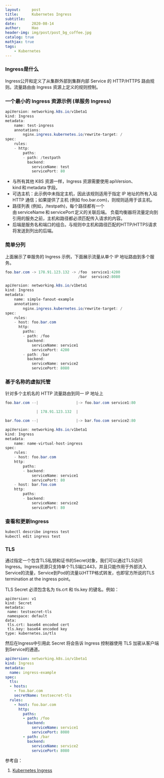 ```yaml
---
layout:     post
title:      Kubernetes Ingress
subtitle:   
date:       2020-08-14
author:     Hao
header-img: img/post/post_bg_coffee.jpg
catalog: true
mathjax: true
tags:
    - Kubernetes
---
```


### Ingress是什么

Ingress公开和定义了从集群外部到集群内部 Service 的 HTTP/HTTPS 路由规则。流量路由由 Ingress 资源上定义的规则控制。

### 一个最小的 Ingress 资源示例 (单服务 Ingress)

```java
apiVersion: networking.k8s.io/v1beta1 
kind: Ingress 
metadata: 
    name: test-ingress 
    annotations: 
        nginx.ingress.kubernetes.io/rewrite-target: / 
spec: 
    rules: 
    - http: 
        paths: 
        - path: /testpath 
          backend: 
            serviceName: test 
            servicePort: 80 
```

+ 与所有其他 K8S 资源一样，Ingress 资源需要使用 apiVersion、kind 和 metadata 字段。 
+ 可选主机：此示例中未指定主机，因此该规则适用于指定 IP 地址的所有入站 HTTP 通信；如果提供了主机 (例如 foo.bar.com)，则规则适用于该主机。 
+ 路径列表 (例如，/testpath)，每个路径都有一个由 serviceName 和 servicePort 定义的关联后端。 
负载均衡器将流量定向到引用的服务之前，主机和路径都必须匹配传入请求的内容。 
+ 后端是服务名和端口的组合。与规则中主机和路径匹配的HTTP/HTTPS请求将发送到列出的后端。


### 简单分列

上面展示了单服务的 Ingress 示例，下面展示流量从单个 IP 地址路由到多个服务。

```java
foo.bar.com -> 178.91.123.132 -> /foo  service1:4200 
                                 /bar  service2:8080 
```

```java
apiVersion: networking.k8s.io/v1beta1 
kind: Ingress
metadata: 
    name: simple-fanout-example 
    annotations: 
        nginx.ingress.kubernetes.io/rewrite-target: / 
spec: 
    rules: 
    - host: foo.bar.com 
      http: 
        paths: 
        - path: /foo 
          backend: 
            serviceName: service1 
            servicePort: 4200 
        - path: /bar 
          backend: 
            serviceName: service2 
            servicePort: 8080
```

### 基于名称的虚拟托管
针对多个主机名的 HTTP 流量路由到同一 IP 地址上

```java
foo.bar.com --|                 |-> foo.bar.com service1:80 

              | 178.91.123.132  | 

bar.foo.com --|                 |-> bar.foo.com service2:80
``` 

```java
apiVersion: networking.k8s.io/v1beta1 
kind: Ingress 
metadata: 
    name: name-virtual-host-ingress 
spec: 
    rules: 
    - host: foo.bar.com 
    http: 
        paths: 
        - backend: 
            serviceName: service1 
            servicePort: 80 
    - host: bar.foo.com 
    http: 
        paths: 
        - backend: 
            serviceName: service2 
            servicePort: 80 
```

### 查看和更新Ingress 
```java
kubectl describe ingress test 
kubectl edit ingress test 
```

### TLS

通过指定一个包含TLS私钥和证书的Secret对象，我们可以通过TLS访问Ingress。Ingress资源只支持单个TLS端口443，并且只能作用于外部流入Service的流量，Service到Pod的流量以HTTP格式转发，也即官方所说的TLS termination at the ingress point。

 TLS Secret 必须包含名为 tls.crt 和 tls.key 的键名。例如：

 ```
apiVersion: v1
kind: Secret
metadata:
  name: testsecret-tls
  namespace: default
data:
  tls.crt: base64 encoded cert
  tls.key: base64 encoded key
type: kubernetes.io/tls
 ```

然后在Ingress中引用此 Secret 将会告诉 Ingress 控制器使用 TLS 加密从客户端到Service的通道。

```yml
apiVersion: networking.k8s.io/v1beta1
kind: Ingress
metadata:
  name: ingress-example
spec:
  tls:
  - hosts:
    - foo.bar.com
    secretName: testsecret-tls
  rules: 
    - host: foo.bar.com 
      http: 
        paths: 
        - path: /foo 
          backend: 
            serviceName: service1 
            servicePort: 8080 
        - path: /bar 
          backend: 
            serviceName: service2 
            servicePort: 8080
```

参考自：
1. [Kubernetes Ingress](https://kubernetes.io/zh/docs/concepts/services-networking/ingress/)


